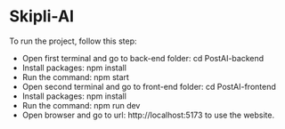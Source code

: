 # Skipli-AI

To run the project, follow this step:
- Open first terminal and go to back-end folder: cd PostAI-backend
- Install packages: npm install
- Run the command: npm start
- Open second terminal and go to front-end folder: cd PostAI-frontend
- Install packages: npm install
- Run the command: npm run dev
- Open browser and go to url: http://localhost:5173 to use the website.